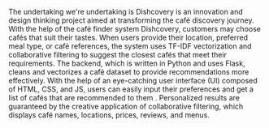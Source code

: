The undertaking we're undertaking is Dishcovery is an innovation and design thinking project aimed at transforming the café discovery journey. 
With the help of the café finder system Dishcovery, customers may choose cafés that suit their tastes. When users provide their location, preferred meal type, or café references,
 the system uses TF-IDF vectorization and collaborative filtering to suggest the closest cafés that meet their requirements. 
The backend, which is written in Python and uses Flask,
 cleans and vectorizes a café dataset to provide recommendations more effectively. 
With the help of an eye-catching user interface (UI) composed of HTML, CSS, and JS, users can easily input their preferences and get a list of cafés that are recommended to them
. Personalized results are guaranteed by the creative application of collaborative 
filtering, which displays café names, locations, prices, reviews, and menus.

